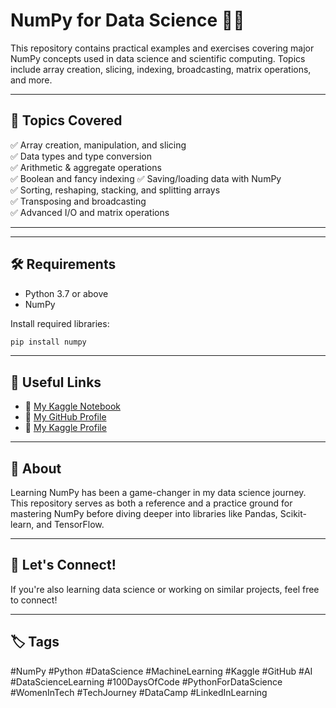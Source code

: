 # NumPy for Data Science 🚀🧮

This repository contains practical examples and exercises covering major NumPy concepts used in data science and scientific computing. Topics include array creation, slicing, indexing, broadcasting, matrix operations, and more.

---

## 📌 Topics Covered

✅ Array creation, manipulation, and slicing  
✅ Data types and type conversion  
✅ Arithmetic & aggregate operations  
✅ Boolean and fancy indexing 
✅ Saving/loading data with NumPy  
✅ Sorting, reshaping, stacking, and splitting arrays  
✅ Transposing and broadcasting  
✅ Advanced I/O and matrix operations  

---

---

## 🛠 Requirements

- Python 3.7 or above
- NumPy

Install required libraries:

```bash
pip install numpy
````

---

## 📎 Useful Links

* 🔗 [My Kaggle Notebook](your-kaggle-notebook-link)
* 🔗 [My GitHub Profile](your-github-profile-link)
* 🔗 [My Kaggle Profile](your-kaggle-profile-link)

---

## 💬 About

Learning NumPy has been a game-changer in my data science journey. This repository serves as both a reference and a practice ground for mastering NumPy before diving deeper into libraries like Pandas, Scikit-learn, and TensorFlow.

---

## 🧠 Let's Connect!

If you're also learning data science or working on similar projects, feel free to connect!

---

## 🏷️ Tags

\#NumPy #Python #DataScience #MachineLearning #Kaggle #GitHub #AI
\#DataScienceLearning #100DaysOfCode #PythonForDataScience #WomenInTech
\#TechJourney #DataCamp #LinkedInLearning


